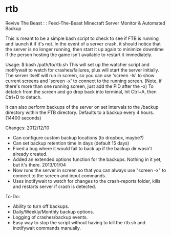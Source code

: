 rtb
===

Revive The Beast : : Feed-The-Beast Minecraft Server Monitor &amp; Automated Backup

This is meant to be a simple bash script to check to see if FTB is running and launch it if it's not.  In the event of a server crash, it should notice that the server is no longer running, then start it up again to minimize downtime if the person hosting the game isn't available to restart it immediately.

Usage:
       $  bash /path/to/rtb.sh
  This will set up the watcher script and inotifywait to watch for crashes/failures, plus will start the server initially.
  The server itself will run in screen, so you can use 'screen -ls' to show current screens and 'screen -x' to connect to the running screen.
    (Note, if there's more than one running screen, just add the PID after the -x)
  To detatch from the screen and go drop back into terminal, hit Ctrl+A, then Ctrl+D to detach.
  
It can also perform backups of the server on set intervals to the /backup directory within the FTB directory.  Defaults to a backup every 4 hours. (14400 seconds)


Changes: 
  2012/12/10
  * Can configure custom backup locations (to dropbox, maybe?)
  * Can set backup retention time in days (default 15 days)
  * Fixed a bug where it would fail to back up if the backup dir wasn't already created.
  * Added an extended options function for the backups.  Nothing in it yet, but it's there.
  2013/01/04
  * Now runs the server in screen so that you can always use "screen -x" to connect to the screen and input commands.
  * Uses inotifywait to watch for changes to the crash-reports folder, kills and restarts server if crash is detected.

To-Do: 
* Ability to turn off backups.
* Daily/Weekly/Monthly backup options.
* Logging of crashes/backup events.
* Easy way to stop the script without having to kill the rtb.sh and inotifywait commands manually.
